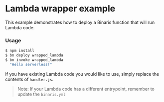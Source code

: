 # Lambda wrapper example

This example demonstrates how to deploy a Binaris function that will run Lambda code.

### Usage

```bash
$ npm install
$ bn deploy wrapped_lambda
$ bn invoke wrapped_lambda
  "Hello serverless!"
```

If you have existing Lambda code you would like to use, simply replace the contents of `handler.js`.

> Note: If your Lambda code has a different entrypoint, remember to update the `binaris.yml`